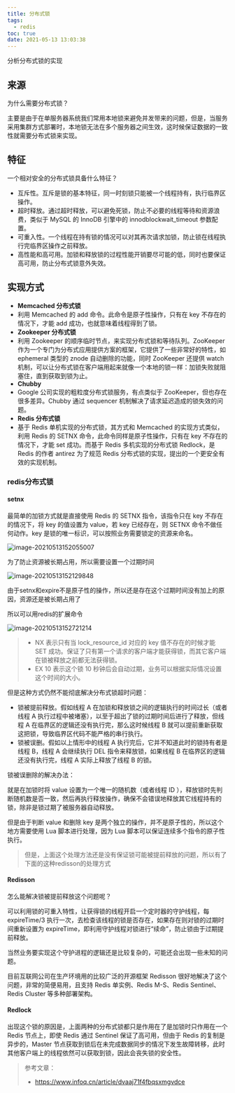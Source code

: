 ```yaml
---
title: 分布式锁
tags:
  - redis
toc: true
date: 2021-05-13 13:03:38
---
```


分析分布式锁的实现

<!-- more -->

## 来源

为什么需要分布式锁？

主要是由于在单服务器系统我们常用本地锁来避免并发带来的问题，但是，当服务采用集群方式部署时，本地锁无法在多个服务器之间生效，这时候保证数据的一致性就需要分布式锁来实现。

## 特征

一个相对安全的分布式锁具备什么特征？

- 互斥性。互斥是锁的基本特征，同一时刻锁只能被一个线程持有，执行临界区操作。
- 超时释放。通过超时释放，可以避免死锁，防止不必要的线程等待和资源浪费，类似于 MySQL 的 InnoDB 引擎中的 innodblockwait_timeout 参数配置。
- 可重入性。一个线程在持有锁的情况可以对其再次请求加锁，防止锁在线程执行完临界区操作之前释放。
- 高性能和高可用。加锁和释放锁的过程性能开销要尽可能的低，同时也要保证高可用，防止分布式锁意外失效。

## 实现方式

- **Memcached 分布式锁**
- 利用 Memcached 的 add 命令。此命令是原子性操作，只有在 key 不存在的情况下，才能 add 成功，也就意味着线程得到了锁。
- **Zookeeper 分布式锁**
- 利用 Zookeeper 的顺序临时节点，来实现分布式锁和等待队列。ZooKeeper 作为一个专门为分布式应用提供方案的框架，它提供了一些非常好的特性，如 ephemeral 类型的 znode 自动删除的功能，同时 ZooKeeper 还提供 watch 机制，可以让分布式锁在客户端用起来就像一个本地的锁一样：加锁失败就阻塞住，直到获取到锁为止。
- **Chubby**
- Google 公司实现的粗粒度分布式锁服务，有点类似于 ZooKeeper，但也存在很多差异。Chubby 通过 sequencer 机制解决了请求延迟造成的锁失效的问题。
- **Redis 分布式锁**
- 基于 Redis 单机实现的分布式锁，其方式和 Memcached 的实现方式类似，利用 Redis 的 SETNX 命令，此命令同样是原子性操作，只有在 key 不存在的情况下，才能 set 成功。而基于 Redis 多机实现的分布式锁 Redlock，是 Redis 的作者 antirez 为了规范 Redis 分布式锁的实现，提出的一个更安全有效的实现机制。

### redis分布式锁

#### setnx

最简单的加锁方式就是直接使用 Redis 的 SETNX 指令，该指令只在 key 不存在的情况下，将 key 的值设置为 value，若 key 已经存在，则 SETNX 命令不做任何动作。key 是锁的唯一标识，可以按照业务需要锁定的资源来命名。

![image-20210513152055007](https://gitee.com/flow_disaster/blog-map-bed/raw/master/img/image-20210513152055007.png)

为了防止资源被长期占用，所以需要设置一个过期时间

![image-20210513152129848](https://gitee.com/flow_disaster/blog-map-bed/raw/master/img/image-20210513152129848.png)

由于setnx和expire不是原子性的操作，所以还是存在这个过期时间没有加上的原因，资源还是被长期占用了

所以可以用redis的扩展命令

![image-20210513152721214](https://gitee.com/flow_disaster/blog-map-bed/raw/master/img/image-20210513152721214.png)

> - NX 表示只有当 lock_resource_id 对应的 key 值不存在的时候才能 SET 成功。保证了只有第一个请求的客户端才能获得锁，而其它客户端在锁被释放之前都无法获得锁。
> - EX 10 表示这个锁 10 秒钟后会自动过期，业务可以根据实际情况设置这个时间的大小。

但是这种方式仍然不能彻底解决分布式锁超时问题：

- 锁被提前释放。假如线程 A 在加锁和释放锁之间的逻辑执行的时间过长（或者线程 A 执行过程中被堵塞），以至于超出了锁的过期时间后进行了释放，但线程 A 在临界区的逻辑还没有执行完，那么这时候线程 B 就可以提前重新获取这把锁，导致临界区代码不能严格的串行执行。
- 锁被误删。假如以上情形中的线程 A 执行完后，它并不知道此时的锁持有者是线程 B，线程 A 会继续执行 DEL 指令来释放锁，如果线程 B 在临界区的逻辑还没有执行完，线程 A 实际上释放了线程 B 的锁。

锁被误删除的解决办法：

就是在加锁时将 value 设置为一个唯一的随机数（或者线程 ID ），释放锁时先判断随机数是否一致，然后再执行释放操作，确保不会错误地释放其它线程持有的锁，除非是锁过期了被服务器自动释放。

但是由于判断 value 和删除 key 是两个独立的操作，并不是原子性的，所以这个地方需要使用 Lua 脚本进行处理，因为 Lua 脚本可以保证连续多个指令的原子性执行。

>但是，上面这个处理方法还是没有保证锁可能被提前释放的问题，所以有了下面的这种redisson的处理方式

#### **Redisson** 


怎么能解决锁被提前释放这个问题呢？

可以利用锁的可重入特性，让获得锁的线程开启一个定时器的守护线程，每 expireTime/3 执行一次，去检查该线程的锁是否存在，如果存在则对锁的过期时间重新设置为 expireTime，即利用守护线程对锁进行“续命”，防止锁由于过期提前释放。

当然业务要实现这个守护进程的逻辑还是比较复杂的，可能还会出现一些未知的问题。

目前互联网公司在生产环境用的比较广泛的开源框架 Redisson 很好地解决了这个问题，非常的简便易用，且支持 Redis 单实例、Redis M-S、Redis Sentinel、Redis Cluster 等多种部署架构。

#### Redlock

出现这个锁的原因是，上面两种的分布式锁都只是作用在了是加锁时只作用在一个 Redis 节点上，即使 Redis 通过 Sentinel 保证了高可用，但由于 Redis 的复制是异步的，Master 节点获取到锁后在未完成数据同步的情况下发生故障转移，此时其他客户端上的线程依然可以获取到锁，因此会丧失锁的安全性。



> 参考文章：
>
> - https://www.infoq.cn/article/dvaaj71f4fbqsxmgvdce